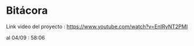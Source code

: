 # Bitácora

Link video del proyecto : https://www.youtube.com/watch?v=EnIRyNT2PMI

al 04/09 : 58:06
